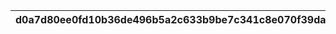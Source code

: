 |d0a7d80ee0fd10b36de496b5a2c633b9be7c341c8e070f39da3364c61b40e20c|f139f0ab502b8e9736a5f3c8d70bb8ca29979f746f492b8a9219d04e3652583e|376f6b8b30ee5e7961799a0d96cf5ee975ecec11d0dd178fd80c3e241ae25011|f5d88f6b007bb10ec21bbb99924405bcb94bbaa75dff2e47c7b32ca69c1ab989|c0a8c9a895d08d535c9fb38701f764c43fb2d24d315dfe8832fe63e13ec42672|e1db3c72916cf8f22be18cee9d40d3fd78c42b515737f53d42fb0ff94331eb3e|d517d85d61553fa726ee74a6cc8eb16ada80d8ae1573b5031a42a98fddc7c851|75e6d2caff49bd4440f534156d67a0931e7e220e9da687fa84852ed1aa85ada3|
| --- | --- | --- | --- | --- | --- | --- | --- |